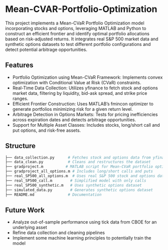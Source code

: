# Mean-CVAR-Portfolio-Optimization

This project implements a Mean-CVaR Portfolio Optimization model incorporating stocks and options, leveraging MATLAB and Python to construct an efficient frontier and identify optimal portfolio allocations based on risk-adjusted returns. It integrates real S&P 500 market data and synthetic options datasets to test different portfolio configurations and detect potential arbitrage opportunities.

## Features

- Portfolio Optimization using Mean-CVaR Framework: Implements convex optimization with Conditional Value at Risk (CVaR) constraints.
- Real-Time Data Collection: Utilizes yfinance to fetch stock and options market data, filtering by liquidity, bid-ask spread, and strike price ranges.
- Efficient Frontier Construction: Uses MATLAB’s fmincon optimizer to generate portfolios minimizing risk for a given return level.
- Arbitrage Detection in Options Markets: Tests for pricing inefficiencies across expiration dates and detects arbitrage opportunities.
- Support for Multiple Asset Classes: Includes stocks, long/short call and put options, and risk-free assets.

## Structure
```bash
├── data_collection.py      # Fetches stock and options data from yfinance
├── data_clean.py           # Cleans and restructures the dataset
├── gradproject.m          # MATLAB script for Mean-CVaR portfolio optimization (stocks & calls)
├── gradproject_all_options.m # Includes long/short calls and puts
├── real_SP500_all_options.m  # Uses real S&P 500 stock and options data
├── real_SP500_call.m        # Simplified model with only calls
├── real_SP500_synthetic.m   # Uses synthetic options dataset
├── simulated_data.py        # Generates synthetic options dataset
├── README.md               # Documentation
```
## Future Work

- Analyze out-of-sample performance using tick data from CBOE for an underlying asset
- Refine data collection and cleaning pipelines
- Implement some machine learning principles to potentially train the model

